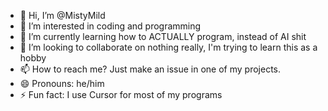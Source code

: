 - 👋 Hi, I’m @MistyMild
- 👀 I’m interested in coding and programming
- 🌱 I’m currently learning how to ACTUALLY program, instead of AI shit
- 💞️ I’m looking to collaborate on nothing really, I'm trying to learn this as a hobby
- 📫 How to reach me? Just make an issue in one of my projects.
- 😄 Pronouns: he/him
- ⚡ Fun fact: I use Cursor for most of my programs

<!---
MistyMild/MistyMild is a ✨ special ✨ repository because its `README.md` (this file) appears on your GitHub profile.
You can click the Preview link to take a look at your changes.
--->
